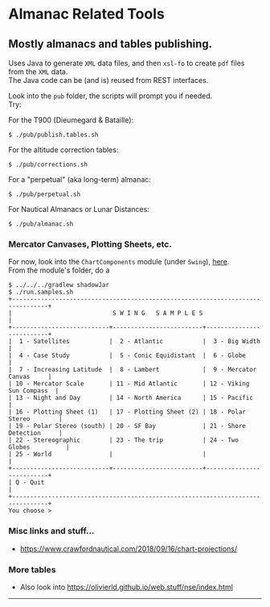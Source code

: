 # Almanac Related Tools
## Mostly almanacs and tables publishing.

Uses Java to generate `XML` data files, and then `xsl-fo` to create `pdf` files from the `XML` data.  
The Java code can be (and is) reused from REST interfaces.

Look into the `pub` folder, the scripts will prompt you if needed.  
Try:

For the T900 (Dieumegard & Bataille):
```
$ ./pub/publish.tables.sh
```
For the altitude correction tables:
```
$ ./pub/corrections.sh
```
For a "perpetual" (aka long-term) almanac:
```
$ ./pub/perpetual.sh
```
For Nautical Almanacs or Lunar Distances:
```
$ ./pub/almanac.sh
```

### Mercator Canvases, Plotting Sheets, etc.
For now, look into the `ChartComponents` module (under `Swing`),
[here](../Swing/ChartComponents).  
From the module's folder, do a 
```
$ ../../../gradlew shadowJar
$ ./run.samples.sh 
+--------------------------------------------------------------------------------+
|                            S W I N G   S A M P L E S                           |
+---------------------------+-------------------------+--------------------------+
|  1 - Satellites           |  2 - Atlantic           |  3 - Big Width           |
|  4 - Case Study           |  5 - Conic Equidistant  |  6 - Globe               |
|  7 - Increasing Latitude  |  8 - Lambert            |  9 - Mercator Canvas     |
| 10 - Mercator Scale       | 11 - Mid Atlantic       | 12 - Viking Sun Compass  |
| 13 - Night and Day        | 14 - North America      | 15 - Pacific             |
| 16 - Plotting Sheet (1)   | 17 - Plotting Sheet (2) | 18 - Polar Stereo        |
| 19 - Polar Stereo (south) | 20 - SF Bay             | 21 - Shore Detection     |
| 22 - Stereographic        | 23 - The trip           | 24 - Two Globes          |
| 25 - World                |                         |                          |
+---------------------------+-------------------------+--------------------------+
| Q - Quit                                                                       |
+--------------------------------------------------------------------------------+
You choose > 
```

### Misc links and stuff...
- <https://www.crawfordnautical.com/2018/09/16/chart-projections/>

### More tables
- Also look into <https://olivierld.github.io/web.stuff/nse/index.html>

---